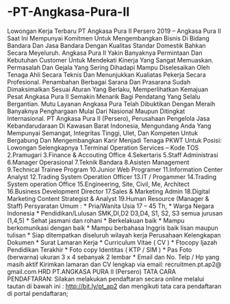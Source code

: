 # -PT-Angkasa-Pura-II
Lowongan Kerja Terbaru PT Angkasa Pura II Persero 2019 – Angkasa Pura II Saat Ini Mempunyai Komitmen Untuk Mengembangkan Bisnis Di Bidang Bandara Dan Jasa Bandara Dengan Kualitas Standar Domestik Bahkan Secara Meyeluruh. Angkasa Pura II Yakin Banyaknya Permintaan Dan Kebutuhan Customer Untuk Mendekati Kinerja Yang Sangat Memuaskan. Permasalah Dan Gejala Yang Sering Dihadapi Mampu Diselesaikan Oleh Tenaga Ahli Secara Teknis Dan Menunjukkan Kualiatas Pekerja Secara Profesional. Penambahan Berbagai Sarana Dan Prasarana Sudah Dimaksimalkan Sesuai Aturan Yang Berlaku, Memperlihatkan Kemajuan Pesat Angkasa Pura II Semakin Menarik Bagi Pendatang Yang Selalu Bergantian. Mutu Layanan Angkasa Pura Telah Dibuktikan Dengan Meraih Banyaknya Penghargaan Mulai Dari Nasional Maupun Ditingkat Internasional. PT Angkasa Pura II (Persero), Perusahaan Pengelola Jasa Kebandarudaraan Di Kawasan Barat Indonesia, Mengundang Anda Yang Mempunyai Semangat, Integritas Tinggi, Ulet, Dan Kompeten Untuk Bergabung Dan Mengembangkan Karir Menjadi Tenaga PKWT Untuk Posisi: Lowongan Selengkapnya 1.Terminal Operation Services – Kode TOS 2.Pramugari 3.Finance &amp; Accouting Office 4.Sekertaris 5.Staff Administrasi 6.Manager Operasional 7.Teknik Bandara 8.Asisten Management 9.Technical Trainee Program 10.Junior Web Programer 11.Information Center Analyst 12.Trading System Operation Officer 13.IT / Progammer 14.Trading System operation Office 15.Engineering, Site, Civil, Me, Architect 16.Business Development Director 17.Sales &amp; Marketing Admin 18.Digital Marketing Content Strategist &amp; Analyst 19.Human Resource (Manager &amp; Staff) Persyaratan Umum : * Pria/Wanita Usia 17 – 45 Th, * Warga Negara Indonesia * Pendidikan/Lulusan SMK,DI,D2 D3,D4, S1, S2, S3 semua jurusan (1,4,5) * Sehat jasmani dan rohani * Berkelakuan baik * Mampu berkomunikasi dengan baik * Mampu berbahasa Inggris baik lisan maupun tulisan * Siap ditempatkan diseluruh wilayah kerja Perusahaan Kelengkapan Dokumen * Surat Lamaran Kerja * Curriculum Vitae ( CV ) * Ftocopy Ijazah Pendidikan Terakhir * Foto copy Identitas ( KTP / SIM ) * Pas Foto (berwarna) ukuran 3 x 4 sebanyak 2 lembar * Email dan No. Telp / Hp yang masih aktif Kirimkan lamaran dan CV lengkap via email:  recruitmen.pt.ap2@ gmail.com    HRD PT.ANGKASA PURA II (Persero) TATA CARA PENDAFTARAN: Silakan melakukan pendaftaran secara online melalui tautan di bawah ini : http://bit.ly/pt_ap2   dan mengikuti tata cara pendaftaran di portal pendaftaran;
